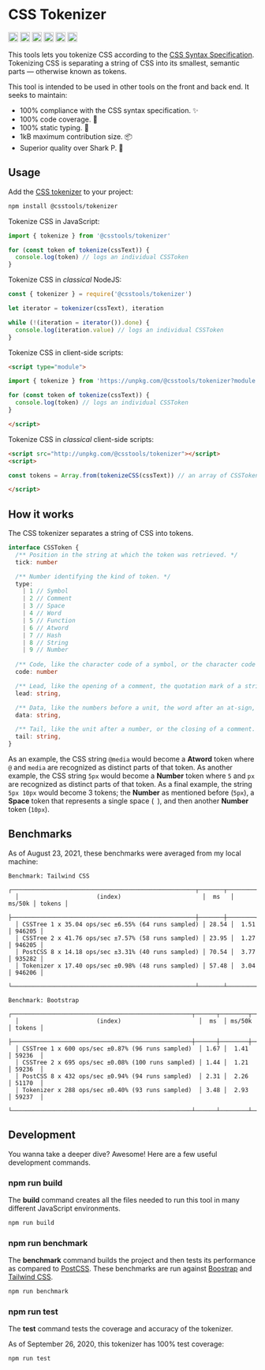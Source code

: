 # CSS Tokenizer

[<img alt="npm version" src="https://img.shields.io/npm/v/@csstools/tokenizer.svg" height="20">](https://www.npmjs.com/package/@csstools/tokenizer)
[<img alt="build status" src="https://img.shields.io/travis/csstools/tokenizer/main.svg" height="20">](https://travis-ci.org/github/csstools/tokenizer)
[<img alt="code coverage" src="https://img.shields.io/codecov/c/github/csstools/tokenizer" height="20">](https://codecov.io/gh/csstools/tokenizer)
[<img alt="issue tracker" src="https://img.shields.io/github/issues/csstools/tokenizer.svg" height="20">](https://github.com/csstools/tokenizer/issues)
[<img alt="pull requests" src="https://img.shields.io/github/issues-pr/csstools/tokenizer.svg" height="20">](https://github.com/csstools/tokenizer/pulls)
[<img alt="support chat" src="https://img.shields.io/badge/support-chat-blue.svg" height="20">](https://gitter.im/postcss/postcss)

This tools lets you tokenize CSS according to the [CSS Syntax Specification](https://drafts.csswg.org/css-syntax/).
Tokenizing CSS is separating a string of CSS into its smallest, semantic parts — otherwise known as tokens.

This tool is intended to be used in other tools on the front and back end. It seeks to maintain:

- 100% compliance with the CSS syntax specification. ✨
- 100% code coverage. 🦺
- 100% static typing. 💪
- 1kB maximum contribution size. 📦
- Superior quality over Shark P. 🦈

## Usage

Add the [CSS tokenizer](https://github.com/csstools/tokenizer) to your project:

```sh
npm install @csstools/tokenizer
```

Tokenize CSS in JavaScript:

```js
import { tokenize } from '@csstools/tokenizer'

for (const token of tokenize(cssText)) {
  console.log(token) // logs an individual CSSToken
}
```

Tokenize CSS in _classical_ NodeJS:

```js
const { tokenizer } = require('@csstools/tokenizer')

let iterator = tokenizer(cssText), iteration

while (!(iteration = iterator()).done) {
  console.log(iteration.value) // logs an individual CSSToken
}
```

Tokenize CSS in client-side scripts:

```html
<script type="module">

import { tokenize } from 'https://unpkg.com/@csstools/tokenizer?module'

for (const token of tokenize(cssText)) {
  console.log(token) // logs an individual CSSToken
}

</script>
```

Tokenize CSS in _classical_ client-side scripts:

```html
<script src="http://unpkg.com/@csstools/tokenizer"></script>
<script>

const tokens = Array.from(tokenizeCSS(cssText)) // an array of CSSTokens

</script>
```

## How it works

The CSS tokenizer separates a string of CSS into tokens.

```ts
interface CSSToken {
  /** Position in the string at which the token was retrieved. */
  tick: number

  /** Number identifying the kind of token. */
  type:
    | 1 // Symbol
    | 2 // Comment
    | 3 // Space
    | 4 // Word
    | 5 // Function
    | 6 // Atword
    | 7 // Hash
    | 8 // String
    | 9 // Number
  
  /** Code, like the character code of a symbol, or the character code of the opening parenthesis of a function. */
  code: number

  /** Lead, like the opening of a comment, the quotation mark of a string, or the name of a function. */
  lead: string,

  /** Data, like the numbers before a unit, the word after an at-sign, or the opening parenthesis of a Function. */
  data: string,

  /** Tail, like the unit after a number, or the closing of a comment. */
  tail: string,
}
```

As an example, the CSS string `@media` would become a **Atword** token where `@` and `media` are recognized as distinct parts of that token. As another example, the CSS string `5px` would become a **Number** token where `5` and `px` are recognized as distinct parts of that token. As a final example, the string `5px 10px` would become 3 tokens; the **Number** as mentioned before (`5px`), a **Space** token that represents a single space (` `), and then another **Number** token (`10px`).

## Benchmarks

As of August 23, 2021, these benchmarks were averaged from my local machine:

```
Benchmark: Tailwind CSS
  ┌────────────────────────────────────────────────────┬───────┬────────┬────────┐
  │                      (index)                       │  ms   │ ms/50k │ tokens │
  ├────────────────────────────────────────────────────┼───────┼────────┼────────┤
  │ CSSTree 1 x 35.04 ops/sec ±6.55% (64 runs sampled) │ 28.54 │  1.51  │ 946205 │
  │ CSSTree 2 x 41.76 ops/sec ±7.57% (58 runs sampled) │ 23.95 │  1.27  │ 946205 │
  │ PostCSS 8 x 14.18 ops/sec ±3.31% (40 runs sampled) │ 70.54 │  3.77  │ 935282 │
  │ Tokenizer x 17.40 ops/sec ±0.98% (48 runs sampled) │ 57.48 │  3.04  │ 946206 │
  └────────────────────────────────────────────────────┴───────┴────────┴────────┘

Benchmark: Bootstrap
  ┌───────────────────────────────────────────────────┬──────┬────────┬────────┐
  │                      (index)                      │  ms  │ ms/50k │ tokens │
  ├───────────────────────────────────────────────────┼──────┼────────┼────────┤
  │ CSSTree 1 x 600 ops/sec ±0.87% (96 runs sampled)  │ 1.67 │  1.41  │ 59236  │
  │ CSSTree 2 x 695 ops/sec ±0.08% (100 runs sampled) │ 1.44 │  1.21  │ 59236  │
  │ PostCSS 8 x 432 ops/sec ±0.94% (94 runs sampled)  │ 2.31 │  2.26  │ 51170  │
  │ Tokenizer x 288 ops/sec ±0.40% (93 runs sampled)  │ 3.48 │  2.93  │ 59237  │
  └───────────────────────────────────────────────────┴──────┴────────┴────────┘
```

## Development

You wanna take a deeper dive? Awesome! Here are a few useful development commands.

### npm run build

The **build** command creates all the files needed to run this tool in many different JavaScript environments.

```sh
npm run build
```

### npm run benchmark

The **benchmark** command builds the project and then tests its performance as compared to [PostCSS].
These benchmarks are run against [Boostrap] and [Tailwind CSS].

```sh
npm run benchmark
```

### npm run test

The **test** command tests the coverage and accuracy of the tokenizer.

As of September 26, 2020, this tokenizer has 100% test coverage:

```sh
npm run test
```

[Boostrap]: https://getbootstrap.com
[PostCSS]: https://postcss.org
[Tailwind CSS]: https://tailwindcss.com
